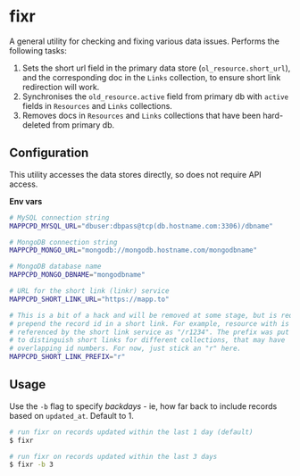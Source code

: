 # fixr

A general utility for checking and fixing various data issues. Performs the following tasks:

1. Sets the short url field in the primary data store (`ol_resource.short_url`), and the corresponding doc in the `Links`
collection, to ensure short link redirection will work.
1. Synchronises the `old_resource.active` field from primary db with `active` fields in `Resources` and `Links` collections.
1. Removes docs in `Resources` and `Links` collections that have been hard-deleted from primary db.


## Configuration

This utility accesses the data stores directly, so does not require API access.

**Env vars**

```bash
# MySQL connection string
MAPPCPD_MYSQL_URL="dbuser:dbpass@tcp(db.hostname.com:3306)/dbname"

# MongoDB connection string
MAPPCPD_MONGO_URL="mongodb://mongodb.hostname.com/mongodbname"

# MongoDB database name
MAPPCPD_MONGO_DBNAME="mongodbname"

# URL for the short link (linkr) service 
MAPPCPD_SHORT_LINK_URL="https://mapp.to"

# This is a bit of a hack and will be removed at some stage, but is required to 
# prepend the record id in a short link. For example, resource with is 1234 is
# referenced by the short link service as "/r1234". The prefix was put in place
# to distinguish short links for different collections, that may have 
# overlapping id numbers. For now, just stick an "r" here.
MAPPCPD_SHORT_LINK_PREFIX="r"
```

## Usage

Use the `-b` flag to specify *backdays* - ie, how far back to include records based on `updated_at`. Default to 1.

```bash
# run fixr on records updated within the last 1 day (default)
$ fixr

# run fixr on records updated within the last 3 days
$ fixr -b 3 
```